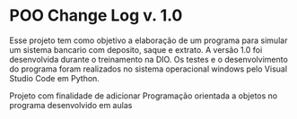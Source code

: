 # POO Change Log v. 1.0

Esse projeto tem como objetivo a elaboração de um programa para simular um sistema bancario com deposito, saque e extrato. A versão 1.0 foi desenvolvida durante o treinamento na DIO. Os testes e o desenvolvimento do programa foram realizados no sistema operacional windows pelo Visual Studio Code em Python.

Projeto com finalidade de adicionar Programação orientada a objetos no programa desenvolvido em aulas
